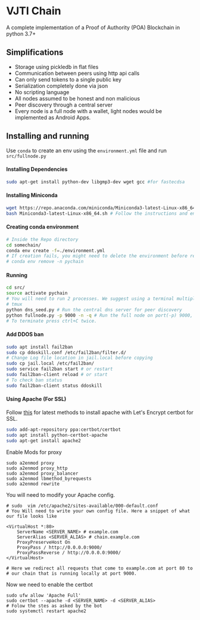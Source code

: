 # VJTI Chain
A complete implementation of a Proof of Authority (POA) Blockchain in python 3.7+

## Simplifications
- Storage using pickledb in flat files
- Communication between peers using http api calls
- Can only send tokens to a single public key
- Serialization completely done via json
- No scripting language
- All nodes assumed to be honest and non malicious
- Peer discovery through a central server
- Every node is a full node with a wallet, light nodes would be implemented as Android Apps.

## Installing and running
Use `conda` to create an env using the `environment.yml` file and run `src/fullnode.py`

#### Installing Dependencies
```bash
sudo apt-get install python-dev libgmp3-dev wget gcc #for fastecdsa
```

#### Installing Miniconda
```bash
wget https://repo.anaconda.com/miniconda/Miniconda3-latest-Linux-x86_64.sh
bash Miniconda3-latest-Linux-x86_64.sh # Follow the instructions and ensure that conda is added to shell path.
```

#### Creating conda environment
```bash
# Inside the Repo directory
cd somechain/
conda env create -f=./environment.yml
# If creation fails, you might need to delete the environment before retrying
# conda env remove -n pychain
```

#### Running
```bash
cd src/
source activate pychain
# You will need to run 2 processes. We suggest using a terminal multiplexer like tmux or screen.
# tmux
python dns_seed.py # Run the central dns server for peer discovery
python fullnode.py -p 9000 -n -q # Run the full node on port(-p) 9000, (-n) new blockchain from genesis i.e. no restore and in quiet mode(-q)
# To terminate press ctrl+C twice.
```


#### Add DDOS ban
```bash
sudo apt install fail2ban
sudo cp ddoskill.conf /etc/fail2ban/filter.d/
# Change Log file location in jail.local before copying
sudo cp jail.local /etc/fail2ban/
sudo service fail2ban start # or restart
sudo fail2ban-client reload # or start
# To check ban status
sudo fail2ban-client status ddoskill
```

#### Using Apache (For SSL)

Follow [this](https://www.digitalocean.com/community/tutorials/how-to-secure-apache-with-let-s-encrypt-on-ubuntu-18-04) for latest methods to install apache with Let's Encrypt certbot for SSL.
```bash
sudo add-apt-repository ppa:certbot/certbot
sudo apt install python-certbot-apache
sudo apt-get install apache2
```

Enable Mods for proxy
```
sudo a2enmod proxy
sudo a2enmod proxy_http
sudo a2enmod proxy_balancer
sudo a2enmod lbmethod_byrequests
sudo a2enmod rewrite
```

You will need to modify your Apache config.
```
# sudo  vim /etc/apache2/sites-available/000-default.conf
# You Will need to write your own config file. Here a snippet of what our file looks like

<VirtualHost *:80>
    ServerName <SERVER_NAME> # example.com
    ServerAlias <SERVER_ALIAS> # chain.example.com
    ProxyPreserveHost On
    ProxyPass / http://0.0.0.0:9000/
    ProxyPassReverse / http://0.0.0.0:9000/
</VirtualHost>

# Here we redirect all requests that come to example.com at port 80 to 
# our chain that is running locally at port 9000.
```

Now we need to enable the certbot 
```
sudo ufw allow 'Apache Full'
sudo certbot --apache -d <SERVER_NAME> -d <SERVER_ALIAS>
# Folow the stes as asked by the bot
sudo systemctl restart apache2
```
